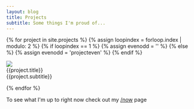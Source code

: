 ```yaml
---
layout: blog
title: Projects
subtitle: Some things I'm proud of...
---
```


{% for project in site.projects %}
{% assign loopindex = forloop.index | modulo: 2 %}
{% if loopindex == 1 %}
{% assign evenodd = '' %}
{% else %}
{% assign evenodd = 'projecteven' %}
{% endif %}
<div class="projectcontainer">
<div class="projectdiv {{evenodd}}">
<img src="{{project.heroimage}}" />
<div class="projecttitle">{{project.title}}<br>
<span>{{project.subtitle}}</span>
</div>
</div>
</div>

{% endfor %}

To see what I'm up to right now check out my [/now](/now) page
